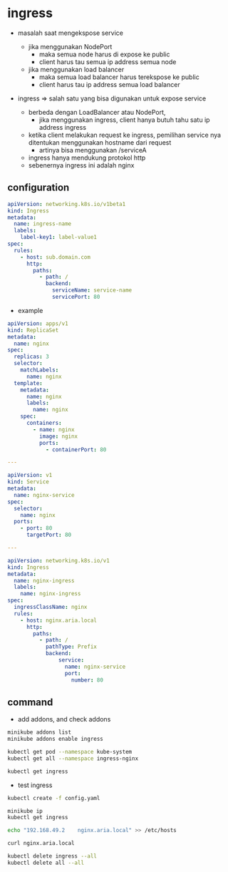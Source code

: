 # ingress
- masalah saat mengekspose service
    - jika menggunakan NodePort
        - maka semua node harus di expose ke public
        - client harus tau semua ip address semua node
    - jika menggunakan load balancer
        - maka semua load balancer harus terekspose ke public
        - client harus tau ip address semua load balancer

- ingress => salah satu yang bisa digunakan untuk expose service
    - berbeda dengan LoadBalancer atau NodePort,
        - jika menggunakan ingress, client hanya butuh tahu satu ip address ingress
    - ketika client melakukan request ke ingress, pemilihan service nya ditentukan menggunakan hostname dari request
        - artinya bisa menggunakan <host>/serviceA
    - ingress hanya mendukung protokol http
    - sebenernya ingress ini adalah nginx

## configuration
```yaml
apiVersion: networking.k8s.io/v1beta1
kind: Ingress
metadata:
  name: ingress-name
  labels:
    label-key1: label-value1
spec:
  rules:
    - host: sub.domain.com
      http:
        paths:
          - path: /
            backend:
              serviceName: service-name
              servicePort: 80
```

- example
```yaml
apiVersion: apps/v1
kind: ReplicaSet
metadata:
  name: nginx
spec:
  replicas: 3
  selector:
    matchLabels:
      name: nginx
  template:
    metadata:
      name: nginx
      labels:
        name: nginx
    spec:
      containers:
        - name: nginx
          image: nginx
          ports:
            - containerPort: 80

---

apiVersion: v1
kind: Service
metadata:
  name: nginx-service
spec:
  selector:
    name: nginx
  ports:
    - port: 80
      targetPort: 80

---

apiVersion: networking.k8s.io/v1
kind: Ingress
metadata:
  name: nginx-ingress
  labels:
    name: nginx-ingress
spec:
  ingressClassName: nginx
  rules:
    - host: nginx.aria.local
      http:
        paths:
          - path: /
            pathType: Prefix
            backend:
                service:
                  name: nginx-service
                  port:
                    number: 80
```

## command
- add addons, and check addons
```sh
minikube addons list
minikube addons enable ingress

kubectl get pod --namespace kube-system
kubectl get all --namespace ingress-nginx

kubectl get ingress
```

- test ingress
```sh
kubectl create -f config.yaml

minikube ip
kubectl get ingress

echo "192.168.49.2    nginx.aria.local" >> /etc/hosts 

curl nginx.aria.local

kubectl delete ingress --all
kubectl delete all --all
```